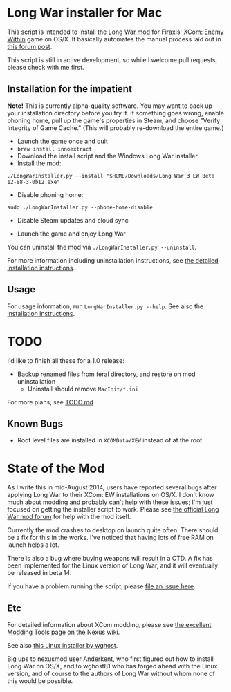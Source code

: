 # Long War installer for Mac

This script is intended to install the [Long War mod](http://ufopaedia.org/index.php?title=Long_War) for 
Firaxis' [XCom: Enemy Within](http://www.xcom.com/) game on OS/X. It basically automates the manual process 
laid out in 
[this forum post](http://forums.nexusmods.com/index.php?/topic/1918524-long-war-for-mac-osx-pointers-advice/?p=17340474).

This script is still in active development, so while I welcome pull requests, please check with me first.

## Installation for the impatient

**Note!** This is currently alpha-quality software. You may want to back up your installation directory 
before you try it. If something goes wrong, enable phoning home, pull up the game's properties in Steam, 
and choose "Verify Integrity of Game Cache." (This will probably re-download the entire game.)

* Launch the game once and quit
* `brew install innoextract`
* Download the install script and the Windows Long War installer
* Install the mod:

```
./LongWarInstaller.py --install "$HOME/Downloads/Long War 3 EW Beta 12-88-3-0b12.exe"
```

* Disable phoning home:

```
sudo ./LongWarInstaller.py --phone-home-disable
```

* Disable Steam updates and cloud sync

* Launch the game and enjoy Long War

You can uninstall the mod via `./LongWarInstaller.py --uninstall`.

For more information including uninstallation instructions, see 
[the detailed installation instructions](https://github.com/timgilbert/long-war-unix-installer/blob/master/docs/Installation.md).

## Usage

For usage information, run `LongWarInstaller.py --help`. See also the 
[installation instructions](https://github.com/timgilbert/long-war-unix-installer/blob/master/docs/Installation.md).

# TODO

I'd like to finish all these for a 1.0 release:

* Backup renamed files from feral directory, and restore on mod uninstallation
  * Uninstall should remove `MacInit/*.ini`

For more plans, see [TODO.md](https://github.com/timgilbert/long-war-unix-installer/blob/master/docs/TODO.md)

## Known Bugs

* Root level files are installed in `XCOMData/XEW` instead of at the root

# State of the Mod

As I write this in mid-August 2014, users have reported several bugs after applying Long War to
their XCom: EW installations on OS/X. I don't know much about modding and probably can't help with 
these issues; I'm just focused on getting the installer script to work. Please see 
[the official Long War mod forum](http://forums.nexusmods.com/index.php?/forum/665-xcom-file-discussions/)
for help with the mod itself.

Currently the mod crashes to desktop on launch quite often. There should be a fix for this in the works.
I've noticed that having lots of free RAM on launch helps a lot.

There is also a bug where buying weapons will result in a CTD. A fix has been implemented for the Linux
version of Long War, and it will eventually be released in beta 14.

If you have a problem running the script, please 
[file an issue here](https://github.com/timgilbert/long-war-unix-installer/issues).

## Etc

For detailed information about XCom modding, please see 
[the excellent Modding Tools page](http://wiki.tesnexus.com/index.php/Modding_Tools_-_XCOM:EU_2012) 
on the Nexus wiki.

See also [this Linux installer by wghost](https://github.com/wghost/LongWar-Linux).

Big ups to nexusmod user Anderkent, who first figured out how to install Long War on OS/X, and to 
wghost81 who has forged ahead with the Linux version, and of course to the authors of Long War
without whom none of this would be possible.
